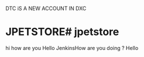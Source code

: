 DTC iS A NEW ACCOUNT IN DXC 
# JPETSTORE# jpetstore
hi how are you
Hello JenkinsHow are you doing ?
Hello
